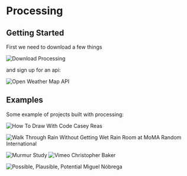 
# Processing

## Getting Started

First we need to download a few things

![Download Processing](https://processing.org/download/)

and sign up for an api:

![Open Weather Map API](https://home.openweathermap.org/users/sign_up)




## Examples

Some example of projects built with processing:

![How To Draw With Code](https://www.youtube.com/watch?v=_8DMEHxOLQE)
Casey Reas


![Walk Through Rain Without Getting Wet](https://www.youtube.com/watch?v=7cem71cR0S0)
Rain Room at MoMA
Random International


![Murmur Study](http://christopherbaker.net/projects/murmur-study/)
![Vimeo](https://vimeo.com/4464887)
Christopher Baker



![Possible, Plausible, Potential](http://www.creativeapplications.net/processing/possible-plausible-potential-drawings-of-architecture-generated-by-code/)
Miguel Nóbrega


